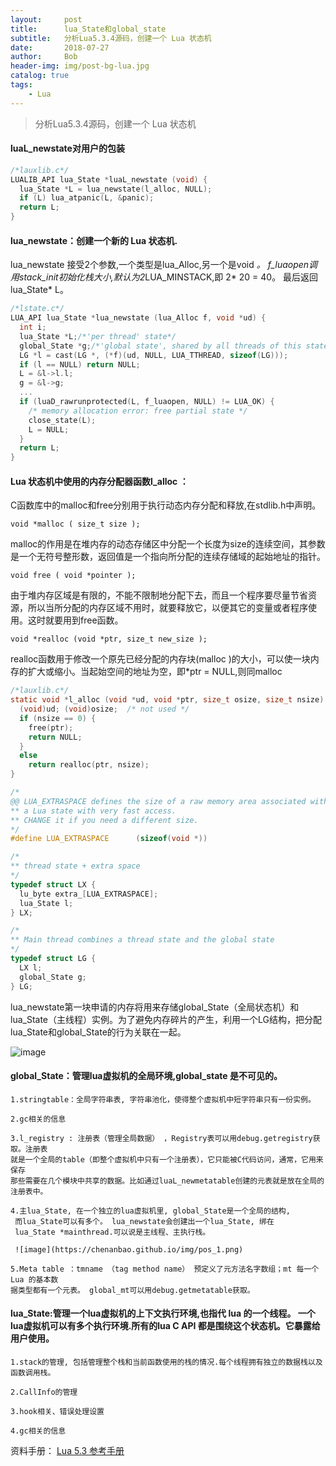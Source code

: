 ```yaml
---
layout:     post
title:      lua_State和global_state
subtitle:   分析Lua5.3.4源码，创建一个 Lua 状态机
date:       2018-07-27
author:     Bob
header-img: img/post-bg-lua.jpg
catalog: true
tags:
    - Lua
---
```


>分析Lua5.3.4源码，创建一个 Lua 状态机

#### luaL_newstate对用户的包装
```c
/*lauxlib.c*/
LUALIB_API lua_State *luaL_newstate (void) {
  lua_State *L = lua_newstate(l_alloc, NULL);
  if (L) lua_atpanic(L, &panic);
  return L;
}
```

#### lua_newstate：创建一个新的 Lua 状态机.
lua_newstate 接受2个参数,一个类型是lua_Alloc,另一个是void *。
f_luaopen调用stack_init初始化栈大小,默认为2*LUA_MINSTACK,即 2* 20 = 40。
最后返回lua_State* L。
```c
/*lstate.c*/
LUA_API lua_State *lua_newstate (lua_Alloc f, void *ud) {
  int i;
  lua_State *L;/*'per thread' state*/
  global_State *g;/*'global state', shared by all threads of this state*/
  LG *l = cast(LG *, (*f)(ud, NULL, LUA_TTHREAD, sizeof(LG)));
  if (l == NULL) return NULL;
  L = &l->l.l;
  g = &l->g;
  ...
  if (luaD_rawrunprotected(L, f_luaopen, NULL) != LUA_OK) {
    /* memory allocation error: free partial state */
    close_state(L);
    L = NULL;
  }
  return L;
}
```

#### Lua 状态机中使用的内存分配器函数l_alloc ：

C函数库中的malloc和free分别用于执行动态内存分配和释放,在stdlib.h中声明。

`void *malloc ( size_t size );`

 malloc的作用是在堆内存的动态存储区中分配一个长度为size的连续空间，其参数是一个无符号整形数，返回值是一个指向所分配的连续存储域的起始地址的指针。

`void free ( void *pointer );`

由于堆内存区域是有限的，不能不限制地分配下去，而且一个程序要尽量节省资源，所以当所分配的内存区域不用时，就要释放它，以便其它的变量或者程序使用。这时就要用到free函数。

 `void *realloc (void *ptr, size_t new_size );`

 realloc函数用于修改一个原先已经分配的内存块(malloc )的大小，可以使一块内存的扩大或缩小。当起始空间的地址为空，即*ptr = NULL,则同malloc

```c
/*lauxlib.c*/
static void *l_alloc (void *ud, void *ptr, size_t osize, size_t nsize) {
  (void)ud; (void)osize;  /* not used */
  if (nsize == 0) {
    free(ptr);
    return NULL;
  }
  else
    return realloc(ptr, nsize);
}
```

```c
/*
@@ LUA_EXTRASPACE defines the size of a raw memory area associated with
** a Lua state with very fast access.
** CHANGE it if you need a different size.
*/
#define LUA_EXTRASPACE		(sizeof(void *))

/*
** thread state + extra space
*/
typedef struct LX {
  lu_byte extra_[LUA_EXTRASPACE];
  lua_State l;
} LX;
```
```c
/*
** Main thread combines a thread state and the global state
*/
typedef struct LG {
  LX l;
  global_State g; 
} LG;
```

lua_newstate第一块申请的内存将用来存储global_State（全局状态机）和lua_State（主线程）实例。为了避免内存碎片的产生，利用一个LG结构，把分配lua_State和global_State的行为关联在一起。

![image](https://chenanbao.github.io/img/pos_2.jpg)

#### global_State：管理lua虚拟机的全局环境,global_state 是不可见的。

    1.stringtable：全局字符串表, 字符串池化，使得整个虚拟机中短字符串只有一份实例。

    2.gc相关的信息

    3.l_registry : 注册表（管理全局数据） ，Registry表可以用debug.getregistry获取。注册表
    就是一个全局的table（即整个虚拟机中只有一个注册表），它只能被C代码访问，通常，它用来保存
    那些需要在几个模块中共享的数据。比如通过luaL_newmetatable创建的元表就是放在全局的注册表中。

    4.主lua_State, 在一个独立的lua虚拟机里, global_State是一个全局的结构,
     而lua_State可以有多个。 lua_newstate会创建出一个lua_State, 绑在
     lua_State *mainthread.可以说是主线程、主执行栈。

     ![image](https://chenanbao.github.io/img/pos_1.png)

    5.Meta table ：tmname （tag method name） 预定义了元方法名字数组；mt 每一个Lua 的基本数
    据类型都有一个元表。 global_mt可以用debug.getmetatable获取。

#### lua_State:管理一个lua虚拟机的上下文执行环境,也指代 lua 的一个线程。 一个lua虚拟机可以有多个执行环境.所有的lua C API 都是围绕这个状态机。它暴露给用户使用。

    1.stack的管理, 包括管理整个栈和当前函数使用的栈的情况.每个线程拥有独立的数据栈以及函数调用栈。

    2.CallInfo的管理

    3.hook相关、错误处理设置

    4.gc相关的信息




资料手册：
 [Lua 5.3 参考手册](https://cloudwu.github.io/lua53doc/manual.html)